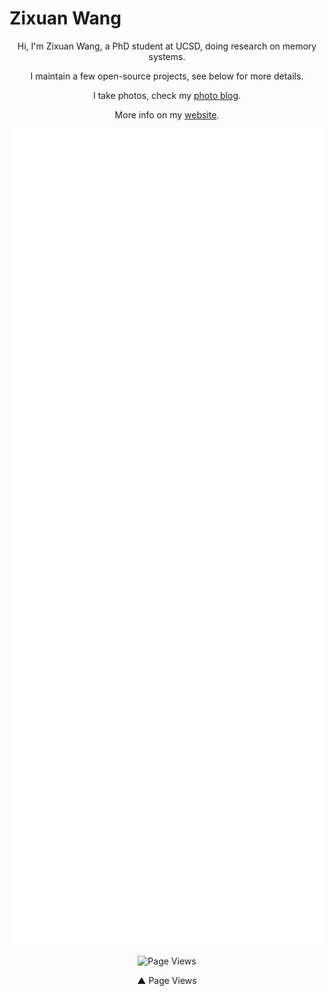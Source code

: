 # Zixuan Wang

<p align="center">Hi, I'm Zixuan Wang, a PhD student at UCSD, doing research on memory systems.</p>

<p align="center">I maintain a few open-source projects, see below for more details.</p>

<p align="center">I take photos, check my <a href="https://photos.thenetadmin.net">photo blog</a>.</p>


<p align="center">More info on my <a href="https://thenetadmin.net">website</a>.</p>

<p align="center"><img width=500 src="https://github.com/TheNetAdmin/TheNetAdmin/blob/master/github-metrics.svg"/></p>
<p align="center"><img  width=500 title="Page Views" src="https://steins-gate-visitor-count.greenhandatsjtu.repl.co/TheNetAdmin"/></p>
<p align="center">▲ Page Views</p>
